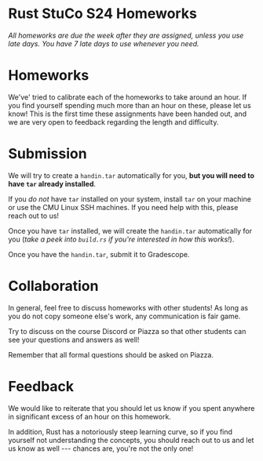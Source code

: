 # Rust StuCo S24 Homeworks

_All homeworks are due the week after they are assigned, unless you use late days._
_You have 7 late days to use whenever you need._



# Homeworks

We've' tried to calibrate each of the homeworks to take around an hour.
If you find yourself spending much more than an hour on these, please let us know!
This is the first time these assignments have been handed out,
and we are very open to feedback regarding the length and difficulty.



# Submission

We will try to create a `handin.tar` automatically for you,
**but you will need to have `tar` already installed**.

If you _do not_ have `tar` installed on your system,
install `tar` on your machine or use the CMU Linux SSH machines.
If you need help with this, please reach out to us!

Once you have `tar` installed, we will create the `handin.tar` automatically for you
(_take a peek into `build.rs` if you're interested in how this works!_).

Once you have the `handin.tar`, submit it to Gradescope.



# Collaboration

In general, feel free to discuss homeworks with other students!
As long as you do not copy someone else's work, any communication is fair game.

Try to discuss on the course Discord or Piazza so that
other students can see your questions and answers as well!

Remember that all formal questions should be asked on Piazza.



# Feedback

We would like to reiterate that you should let us know if you spent
anywhere in significant excess of an hour on this homework.

In addition, Rust has a notoriously steep learning curve,
so if you find yourself not understanding the concepts,
you should reach out to us and let us know as well ---
chances are, you're not the only one!